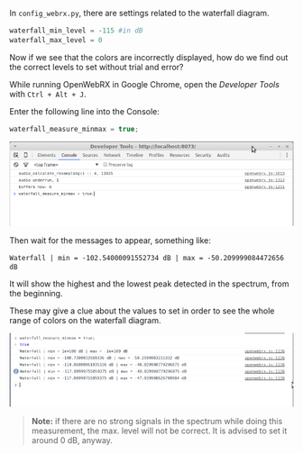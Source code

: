 In `config_webrx.py`, there are settings related to the waterfall diagram.
```python
waterfall_min_level = -115 #in dB
waterfall_max_level = 0
```
Now if we see that the colors are incorrectly displayed, how do we find out the correct levels to set without trial and error?

While running OpenWebRX in Google Chrome, open the *Developer Tools* with `Ctrl + Alt + J`.

Enter the following line into the Console:

```javascript
waterfall_measure_minmax = true;
```
![Developer Tools](images/waterfall_developer_tools.png)

Then wait for the messages to appear, something like:  

    Waterfall | min = -102.54000091552734 dB | max = -50.209999084472656 dB

It will show the highest and the lowest peak detected in the spectrum, from the beginning.

These may give a clue about the values to set in order to see the whole range of colors on the waterfall diagram.

![Developer Tools](images/waterfall_developer_tools_2.png)

> **Note:** if there are no strong signals in the spectrum while doing this measurement, the max. level will not be correct. It is advised to set it around 0 dB, anyway.

